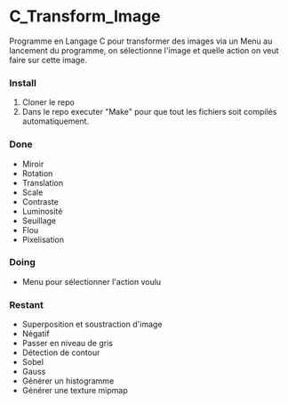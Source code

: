 # C_Transform_Image
Programme en Langage C pour transformer des images via un Menu au lancement du programme, on sélectionne l'image et quelle action on veut faire sur cette image.

### Install
1. Cloner le repo
2. Dans le repo executer "Make" pour que tout les fichiers soit compilés automatiquement.

### Done
- Miroir
- Rotation
- Translation
- Scale
- Contraste
- Luminosité
- Seuillage
- Flou
- Pixelisation

### Doing
- Menu pour sélectionner l'action voulu

### Restant
- Superposition et soustraction d'image
- Négatif
- Passer en niveau de gris
- Détection de contour
- Sobel
- Gauss
- Générer un histogramme
- Générer une texture mipmap
